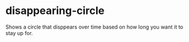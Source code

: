 # disappearing-circle

Shows a circle that disppears over time based on how long you want it to stay up for.


